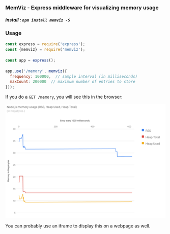 

### MemViz - Express middleware for visualizing memory usage


##### <i> install </i>:  `npm install memviz -S`


### Usage 

```js
const express = require('express');
const {memviz} = require('memviz');

const app = express();

app.use('/memory', memviz({
  frequency: 100000,  // sample interval (in milliseconds)
  maxCount: 200000  // maximum number of entries to store 
}));
```


If you do a `GET /memory`, you will see this in the browser:


![MemViz visual example](https://raw.githubusercontent.com/oresoftware/memviz/master/media/memviz.png "Memviz Primary Image")


You can probably use an iframe to display this on a webpage as well.


